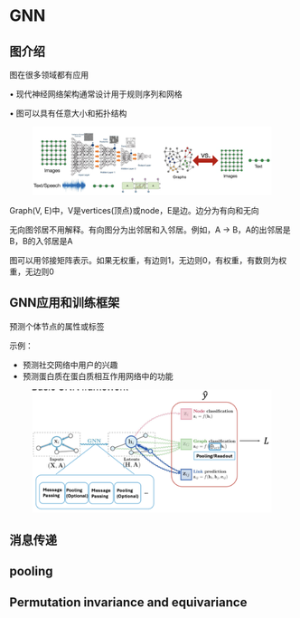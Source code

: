# GNN

## 图介绍

图在很多领域都有应用

• 现代神经网络架构通常设计用于规则序列和网格&#x20;

• 图可以具有任意大小和拓扑结构

<figure><img src="../.gitbook/assets/image (136).png" alt=""><figcaption></figcaption></figure>

Graph(V, E)中，V是vertices(顶点)或node，E是边。边分为有向和无向

无向图邻居不用解释。有向图分为出邻居和入邻居。例如，A -> B，A的出邻居是B，B的入邻居是A

图可以用邻接矩阵表示。如果无权重，有边则1，无边则0，有权重，有数则为权重，无边则0

## GNN应用和训练框架

预测个体节点的属性或标签

示例：

* 预测社交网络中用户的兴趣&#x20;
* 预测蛋白质在蛋白质相互作用网络中的功能

<figure><img src="../.gitbook/assets/image (137).png" alt=""><figcaption></figcaption></figure>

## 消息传递



## pooling



## Permutation invariance and equivariance
